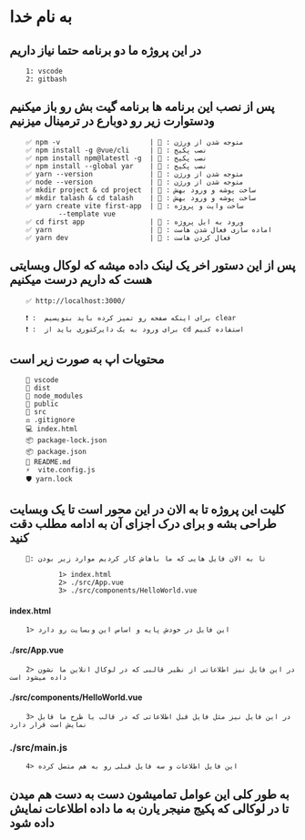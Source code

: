 # به نام خدا 

## در این پروژه ما دو برنامه حتما نیاز داریم 

        1: vscode
        2: gitbash

## پس از نصب این برنامه ها برنامه گیت بش رو باز میکنیم ودستوارت زیر رو دوبارع در ترمینال میزنیم

        ✅ npm -v                      | 🔳 : متوجه شدن از ورژن
        ✅ npm install -g @vue/cli     | 🔳 : نصب پکیج
        ✅ npm install npm@latestl -g  | 🔳 : نصب پکیج
        ✅ npm install --global yar    | 🔳 : نصب پکیج
        ✅ yarn --version              | 🔳 : متوجه شدن از ورژن 
        ✅ node --version              | 🔳 : متوجه شدن از ورژن
        ✅ mkdir project & cd project  | 🔳 : ساخت پوشه و ورود بهش
        ✅ mkdir talash & cd talash    | 🔳 : ساخت پوشه و ورود بهش
        ✅ yarn create vite first-app  | 🔳 : ساخت وایت و پروژه 
                --template vue                 
        ✅ cd first app                | 🔳 : ورود به ایل پروژه
        ✅ yarn                        | 🔳 : اماده سازی فعال شدن هاست
        ✅ yarn dev                    | 🔳 : فعال کردن هاست
## پس از این دستور اخر یک لینک داده میشه که لوکال وبسایتی هست که داریم درست میکنیم
        
        ✅ http://localhost:3000/

        ❗ :  برای اینکه صفحه رو تمیز کرده باید بنویسیم clear
        ❗ :  برای ورود به یک دایرکتوری باید از cd استفاده کنیم
## محتویات اپ به صورت زیر است
       
        📂 vscode
        📂 dist
        📂 node_modules
        📂 public
        📂 src
        ⚖️ .gitignore
        💻 index.html
        📦 package-lock.json
        📦 package.json
        📧 README.md
        ⚡  vite.config.js
        🛡️ yarn.lock
## کلیت این پروژه تا به الان در این محور است تا یک وبسایت طراحی بشه و برای درک اجزای آن به ادامه مطلب دقت کنید

        🔰: تا به الان فایل هایی که ما باهاش کار کردیم موارد زیر بودن

                1> index.html
                2> ./src/App.vue
                3> ./src/components/HelloWorld.vue
#### index.html
        
        1> این فایل در خودش پایه و اساس این وبسایت رو دارد 
#### ./src/App.vue

        2> در این فایل نیز اطلاعاتی از نظیر قالبی که در لوکال انلاین ما نشون داده میشود است
#### ./src/components/HelloWorld.vue

        3> در این فایل نیز مثل فایل قبل اطلاعاتی که در قالب یا طرح ما قابل نمایش است قرار دارد
### ./src/main.js

        4> این فایل اطلاعات و سه فایل قبلی رو به هم متصل کرده
## به طور کلی این عوامل تمامیشون دست به دست هم میدن تا در لوکالی که پکیج منیجر یارن به ما داده اطلاعات نمایش داده شود

  

